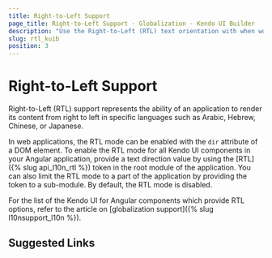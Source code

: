 ```yaml
---
title: Right-to-Left Support
page_title: Right-to-Left Support - Globalization - Kendo UI Builder
description: "Use the Right-to-Left (RTL) text orientation with when working with the Kendo UI Builder."
slug: rtl_kuib
position: 3
---
```


# Right-to-Left Support

Right-to-Left (RTL) support represents the ability of an application to render its content from right to left in specific languages such as Arabic, Hebrew, Chinese, or Japanese.

In web applications, the RTL mode can be enabled with the `dir` attribute of a DOM element. To enable the RTL mode for all Kendo UI components in your Angular application, provide a text direction value by using the [RTL]({% slug api_l10n_rtl %}) token in the root module of the application. You can also limit the RTL mode to a part of the application by providing the token to a sub-module. By default, the RTL mode is disabled.

For the list of the Kendo UI for Angular components which provide RTL options, refer to the article on [globalization support]({% slug l10nsupport_l10n %}).

## Suggested Links

